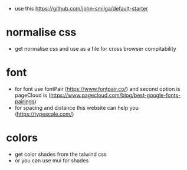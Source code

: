 - use this https://github.com/john-smilga/default-starter

# normalise css

- get normalise css and use as a file for cross browser compitability

# font

- for font use fontPair (https://www.fontpair.co/) and second option is pageCloud is (https://www.pagecloud.com/blog/best-google-fonts-pairings)
- for spacing and distance this website can help you (https://typescale.com/)

# colors

- get color shades from the talwind css
- or you can use mui for shades

